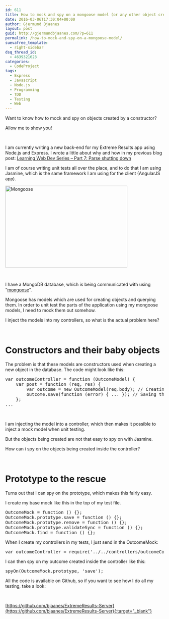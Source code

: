 ```yaml
---
id: 611
title: How to mock and spy on a mongoose model (or any other object created by a constructor function)
date: 2016-03-06T17:30:04+00:00
author: Gjermund Bjaanes
layout: post
guid: http://gjermundbjaanes.com/?p=611
permalink: /how-to-mock-and-spy-on-a-mongoose-model/
suevafree_template:
  - right-sidebar
dsq_thread_id:
  - 4639321623
categories:
  - CodeProject
tags:
  - Express
  - Javascript
  - Node.js
  - Programming
  - TDD
  - Testing
  - Web
---
```

Want to know how to mock and spy on objects created by a constructor? 

Allow me to show you!

<!--more-->

&nbsp;

I am currently writing a new back-end for my Extreme Results app using Node.js and Express. I wrote a little about why and how in my previous blog post: <a href="http://gjermundbjaanes.com/learning-web-dev-series-part-7-parse-shutting-down/" target="_blank">Learning Web Dev Series – Part 7: Parse shutting down</a>

I am of course writing unit tests all over the place, and to do that I am using Jasmine, which is the same framework I am using for the client (AngularJS app).

<img class="alignnone  wp-image-613" src="http://gjermundbjaanes.com/wp-content/uploads/2016/03/plural-of-mongoose.jpg" alt="Mongoose" width="388" height="259" />

&nbsp;

I have a MongoDB database, which is being communicated with using “<a href="http://mongoosejs.com/" target="_blank">mongoose</a>”.

Mongoose has models which are used for creating objects and querying them. In order to unit test the parts of the application using my mongoose models, I need to mock them out somehow.

I inject the models into my controllers, so what is the actual problem here?

&nbsp;

# Constructors and their baby objects

The problem is that these models are constructors used when creating a new object in the database. The code might look like this:

<pre class="lang:js decode:true">var outcomeController = function (OutcomeModel) {
    var post = function (req, res) {
        var outcome = new OutcomeModel(req.body); // Creating a new outcome here with the body of the request
        outcome.save(function (error) { ... }); // Saving the outcome here
    };
...</pre>

&nbsp;

I am injecting the model into a controller, which then makes it possible to inject a mock model when unit testing.

But the objects being created are not that easy to spy on with Jasmine.

How can i spy on the objects being created inside the controller?

&nbsp;

# Prototype to the rescue

Turns out that I can spy on the prototype, which makes this fairly easy.

I create my base mock like this in the top of my test file.

<pre class="lang:js decode:true ">OutcomeMock = function () {};
OutcomeMock.prototype.save = function () {};
OutcomeMock.prototype.remove = function () {};
OutcomeMock.prototype.validateSync = function () {};
OutcomeMock.find = function () {};</pre>

When I create my controllers in my tests, I just send in the OutcomeMock:

<pre class="lang:js decode:true ">var outcomeController = require('../../controllers/outcomeController')(OutcomeMock);</pre>

I can then spy on my outcome created inside the controller like this:

<pre class="lang:js decode:true">spyOn(OutcomeMock.prototype, 'save');</pre>

All the code is available on Github, so if you want to see how I do all my testing, take a look:

&nbsp;

[https://github.com/bjaanes/ExtremeResults-Server](https://github.com/bjaanes/ExtremeResults-Server){:target="_blank"}